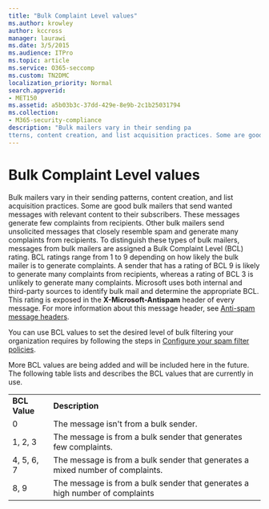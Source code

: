 ```yaml
---
title: "Bulk Complaint Level values"
ms.author: krowley
author: kccross
manager: laurawi
ms.date: 3/5/2015
ms.audience: ITPro
ms.topic: article
ms.service: O365-seccomp
ms.custom: TN2DMC
localization_priority: Normal
search.appverid:
- MET150
ms.assetid: a5b03b3c-37dd-429e-8e9b-2c1b25031794
ms.collection:
- M365-security-compliance
description: "Bulk mailers vary in their sending pa
tterns, content creation, and list acquisition practices. Some are good bulk mailers that send wanted messages with relevant content to their subscribers. These messages generate few complaints from recipients. Other bulk mailers send unsolicited messages that closely resemble spam and generate many complaints from recipients. To distinguish these types of bulk mailers, messages from bulk mailers are assigned a Bulk Complaint Level (BCL) rating. BCL ratings range from 1 to 9 depending on how likely the bulk mailer is to generate complaints. A sender that has a rating of BCL 9 is likely to generate many complaints from recipients, whereas a rating of BCL 3 is unlikely to generate many complaints. Microsoft uses both internal and third-party sources to identify bulk mail and determine the appropriate BCL. This rating is exposed in the X-Microsoft-Antispam header of every message. For more information about this message header, see Anti-spam message headers."
---
```


# Bulk Complaint Level values

Bulk mailers vary in their sending patterns, content creation, and list acquisition practices. Some are good bulk mailers that send wanted messages with relevant content to their subscribers. These messages generate few complaints from recipients. Other bulk mailers send unsolicited messages that closely resemble spam and generate many complaints from recipients. To distinguish these types of bulk mailers, messages from bulk mailers are assigned a Bulk Complaint Level (BCL) rating. BCL ratings range from 1 to 9 depending on how likely the bulk mailer is to generate complaints. A sender that has a rating of BCL 9 is likely to generate many complaints from recipients, whereas a rating of BCL 3 is unlikely to generate many complaints. Microsoft uses both internal and third-party sources to identify bulk mail and determine the appropriate BCL. This rating is exposed in the **X-Microsoft-Antispam** header of every message. For more information about this message header, see [Anti-spam message headers](anti-spam-message-headers.md). 
  
You can use BCL values to set the desired level of bulk filtering your organization requires by following the steps in [Configure your spam filter policies](configure-your-spam-filter-policies.md).
  
More BCL values are being added and will be included here in the future. The following table lists and describes the BCL values that are currently in use.
  
|||
|:-----|:-----|
|**BCL Value** <br/> |**Description** <br/> |
|0  <br/> |The message isn't from a bulk sender.  <br/> |
|1, 2, 3  <br/> |The message is from a bulk sender that generates few complaints.  <br/> |
|4, 5, 6, 7  <br/> |The message is from a bulk sender that generates a mixed number of complaints.  <br/> |
|8, 9  <br/> |The message is from a bulk sender that generates a high number of complaints  <br/> |
   


